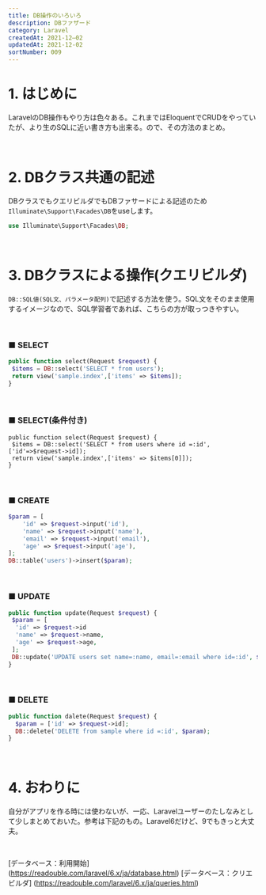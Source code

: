 ```yaml
---
title: DB操作のいろいろ
description: DBファザード
category: Laravel
createdAt: 2021-12―02
updatedAt: 2021-12-02
sortNumber: 009
---
```


# 1. はじめに
LaravelのDB操作もやり方は色々ある。これまではEloquentでCRUDをやっていたが、より生のSQLに近い書き方も出来る。ので、その方法のまとめ。

<br>

# 2. DBクラス共通の記述
DBクラスでもクエリビルダでもDBファサードによる記述のため`Illuminate\Support\Facades\DB`をuseします。

```php
use Illuminate\Support\Facades\DB;
```

<br>

# 3. DBクラスによる操作(クエリビルダ)
`DB::SQL値(SQL文、パラメータ配列)`で記述する方法を使う。SQL文をそのまま使用するイメージなので、SQL学習者であれば、こちらの方が取っつきやすい。

<br>

### ■ SELECT
```php
public function select(Request $request) {
 $items = DB::select('SELECT * from users');
 return view('sample.index',['items' => $items]);
}
```

<br>

### ■ SELECT(条件付き)
```php:
public function select(Request $request) {
 $items = DB::select('SELECT * from users where id =:id', ['id'=>$request->id]);
 return view('sample.index',['items' => $items[0]]);
}
```

<br>

### ■ CREATE
```php
$param = [
    'id' => $request->input('id'),
    'name' => $request->input('name'),
    'email' => $request->input('email'),
    'age' => $request->input('age'),
];
DB::table('users')->insert($param);
```

<br>

### ■ UPDATE
```php
public function update(Request $request) {
 $param = [
  'id' => $request->id
  'name' => $request->name,
  'age' => $request->age,
 ];
 DB::update('UPDATE users set name=:name, email=:email where id=:id', $param);
}
```

<br>

### ■ DELETE
```php
public function dalete(Request $request) {
  $param = ['id' => $request->id];
  DB::delete('DELETE from sample where id =:id', $param);
}

```

<br>

# 4. おわりに
自分がアプリを作る時には使わないが、一応、Laravelユーザーのたしなみとして少しまとめておいた。参考は下記のもの。Laravel6だけど、9でもきっと大丈夫。

<br>

[データベース：利用開始]
(https://readouble.com/laravel/6.x/ja/database.html)
[データベース：クリエビルダ]
(https://readouble.com/laravel/6.x/ja/queries.html)
